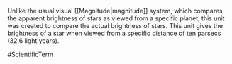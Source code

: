 Unlike the usual visual <span class="miscellaneous">[[Magnitude|magnitude]]</span> system, which compares the apparent brightness of stars as viewed from a specific planet, this unit was created to compare the actual brightness of stars.
This unit gives the brightness of a star when viewed from a specific distance of ten parsecs (32.6 light years).

#ScientificTerm